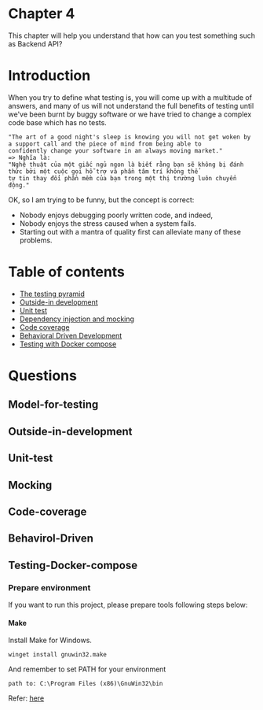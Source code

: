 
# Chapter 4  
This chapter will help you understand that how can you test something such as Backend API?  

# Introduction
When you try to define what testing is, you will come up with a multitude of answers, and many of us will not understand the 
full benefits of testing until we've been burnt by buggy software or we have tried to change a complex code base which has no tests.
```
"The art of a good night's sleep is knowing you will not get woken by a support call and the piece of mind from being able to
confidently change your software in an always moving market."
=> Nghĩa là:
"Nghệ thuật của một giấc ngủ ngon là biết rằng bạn sẽ không bị đánh thức bởi một cuộc gọi hỗ trợ và phần tâm trí không thể
tự tin thay đổi phần mềm của bạn trong một thị trường luôn chuyển động." 
```
OK, so I am trying to be funny, but the concept is correct:  
- Nobody enjoys debugging poorly written code, and indeed, 
- Nobody enjoys the stress caused when a system fails. 
- Starting out with a mantra of quality first can alleviate many of these problems.

# Table of contents
* [The testing pyramid](#Model-for-testing) 
* [Outside-in development](#Outside-in-development) 
* [Unit test](#Unit-test) 
* [Dependency injection and mocking](#Mocking)
* [Code coverage](#Code-coverage)
* [Behavioral Driven Development](#Behavirol-Driven)
* [Testing with Docker compose](#Testing-Docker-compose)

# Questions


## Model-for-testing

## Outside-in-development

## Unit-test

## Mocking

## Code-coverage

## Behavirol-Driven

## Testing-Docker-compose
### Prepare environment
If you want to run this project, please prepare tools following steps below:
#### Make
Install Make for Windows.
```
winget install gnuwin32.make
```

And remember to set PATH for your environment
```
path to: C:\Program Files (x86)\GnuWin32\bin
```
Refer: [here](https://www.technewstoday.com/install-and-use-make-in-windows/)
#### 